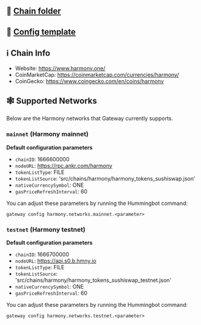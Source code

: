 
## 📁 [Chain folder](https://github.com/hummingbot/gateway/tree/main/src/chains/harmony)

## 📁 [Config template](https://github.com/hummingbot/gateway/tree/main/src/templates/harmony.yml)

## ℹ️ Chain Info

* Website: <https://www.harmony.one/>
* CoinMarketCap: <https://coinmarketcap.com/currencies/harmony/>
* CoinGecko: <https://www.coingecko.com/en/coins/harmony>

## 🕸️ Supported Networks

Below are the Harmony networks that Gateway currently supports.

### `mainnet` (Harmony mainnet)

**Default configuration parameters**

* `chainID`: 1666600000
* `nodeURL`: <https://rpc.ankr.com/harmony>
* `tokenListType`: FILE
* `tokenListSource`: 'src/chains/harmony/harmony_tokens_sushiswap.json'
* `nativeCurrencySymbol`: ONE
* `gasPriceRefreshInterval`: 60

You can adjust these parameters by running the Hummingbot command:

```
gateway config harmony.networks.mainnet.<parameter>
```

### `testnet` (Harmony testnet)

**Default configuration parameters**

* `chainID`: 1666700000
* `nodeURL`: <https://api.s0.b.hmny.io>
* `tokenListType`: FILE
* `tokenListSource`: 'src/chains/harmony/harmony_tokens_sushiswap_testnet.json'
* `nativeCurrencySymbol`: ONE
* `gasPriceRefreshInterval`: 60

You can adjust these parameters by running the Hummingbot command:

```
gateway config harmony.networks.testnet.<parameter>
```
